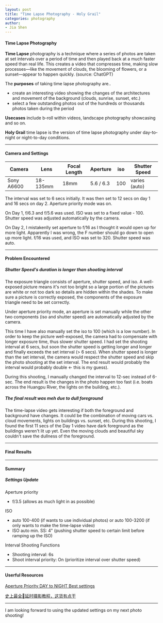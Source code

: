 ```yaml
---
layout: post
title: "Time Lapse Photography - Holy Grail"
categories: photography
author:
- Jia Shen
---
```


#### **Time Lapse Photography**

**Time Lapse** photography is a technique where a series of photos are taken at set intervals over a period of time and then played back at a much faster speed than real life. This creates a video that compresses time, making slow processes—like the movement of clouds, the blooming of flowers, or a sunset—appear to happen quickly. (source: ChatGPT)

The **purposes** of taking time lapse photography are..
- create an interesting video showing the changes of the architectures and movement of the background (clouds, sunrise, sunset, etc.)
- select a few outstanding photos out of the hundreds or thousands photos taken during the period

**Usecases** include b-roll within videos, landscape photography showcasing and so on.

**Holy Grail** time lapse is the version of time lapse photography under day-to-night or night-to-day conditions.

---

#### **Camera and Settings**

Camera           | Lens                  | Focal Length     | Aperture         | iso              | Shutter Speed
---------------- | --------------------- | ---------------- | ---------------- | ---------------- | ---------------------
Sony A6600       | 18-135mm              | 18mm             | 5.6 / 6.3        | 100              | varies (auto)

The interval was set to 6 secs initially. It was then set to 12 secs on day 1 and 16 secs on day 2.
Aperture priority mode was on.

On Day 1, f/6.3 and f/5.6 was used. ISO was set to a fixed value - 100.
Shutter speed was adjusted automatically by the camera.

On Day 2, I mistakenlly set aperture to f/16 as I thought it would open up for more light. Apparently I was wrong, the F number should go down to open up more light.
f/16 was used, and ISO was set to 320.
Shutter speed was auto.

---

#### **Problem Encountered**
##### Shutter Speed's duration is longer than shooting interval
The exposure triangle consists of aperture, shutter speed, and iso. A well-exposed picture means it's not too bright so a large portion of the pictures are white or not too dark so details are hidden within the shades. To make sure a picture is correctly exposed, the components of the exposure triangle need to be set correctly.

Under aperture priority mode, an aperture is set manually while the other two components (iso and shutter speed) are automatically adjusted by the camera.

This time I have also manually set the iso to 100 (which is a low number). In order to keep the picture well-exposed, the camera had to compensate with longer exposure time, thus slower shutter speed. I had set the shooting interval at 6 secs, but soon the shutter speed is getting longer and longer and finally exceeds the set interval (> 6 secs). When shutter speed is longer than the set interval, the camera would respect the shutter speed and skip the photo shooting at the set interval. The end result would probably the interval would probably double <- this is my guess).

During this shooting, I manually changed the interval to 12-sec instead of 6-sec. The end result is the changes in the photo happen too fast (i.e. boats across the Huangpu River, the lights on the building, etc.).

##### The final result was meh due to dull foreground
The time-lapse video gets interesting if both the foreground and background have changes. It could be the combination of moving cars vs. cloud movements, lights on buildings vs. sunset, etc.
During this shooting, I found the first 11 secs of the Day 1 video have dark foreground as the buildings weren't lit up yet. Even the moving clouds and beautiful sky couldn't save the dullness of the foreground.

---

#### **Final Results**


---

#### **Summary**

##### Settings Update

Aperture priority 

- f/3.5 (allows as much light in as possible)

ISO

- auto 100-400 (if wants to use individual photos) or auto 100-3200 (if only wants to make the time-lapse video)
- ISO auto min. SS: 4" (pushing shutter speed to certain limit before ramping up the ISO)

Interval Shooting Functions

- Shooting interval: 6s
- Shoot interval priority: On (prioritize interval over shutter speed)

---

#### **Userful Resources**
[Aperture Priority DAY to NIGHT Best settings](https://www.youtube.com/watch?v=64PcHYwRv7U)

[史上最全📸延时摄影教程，这货有点干](https://www.xiaohongshu.com/discovery/item/66a449ee0000000005038adb?source=webshare&xsec_token=ABGThElJbdgmXlFruxkkUeV1Hb9z9I_lOYfbJmrZh9K6E=&xsec_source=pc_share)

---
I am looking forward to using the updated settings on my next photo shooting!

